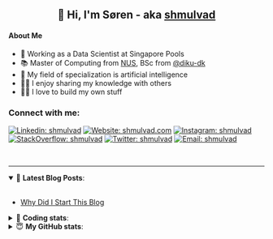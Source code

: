 <h2 align="center">
	👋 Hi, I'm Søren - aka <a href="https://shmulvad.com">shmulvad</a>
</h2>

#### About Me
- 🤖 Working as a Data Scientist at Singapore Pools
- 📚 Master of Computing from [NUS], BSc from [@diku-dk]
- 🧠 My field of specialization is artificial intelligence
- 👨‍🏫 I enjoy sharing my knowledge with others
- 👨‍💻 I love to build my own stuff

### Connect with me:

[![Linkedin: shmulvad](https://img.shields.io/badge/shmulvad-blue?style=flat&logo=Linkedin&logoColor=white)][linkedin]
[![Website: shmulvad.com](https://img.shields.io/badge/shmulvad.com-47CCCC?&style=flat&logo=Google-Chrome&logoColor=white)][website]
[![Instagram: shmulvad](https://img.shields.io/badge/-@shmulvad-purple?style=flat&logo=Instagram&logoColor=white)][instagram]
[![StackOverflow: shmulvad](https://img.shields.io/badge/shmulvad-FE7A16?style=flat&logo=stack-overflow&logoColor=white)][stackOverflow]
[![Twitter: shmulvad](https://img.shields.io/badge/@shmulvad-1ca0f1?style=flat&logo=twitter&logoColor=white)][twitter]
[![Email: shmulvad](https://img.shields.io/badge/shmulvad-D14836?style=flat&logo=gmail&logoColor=white)][mail]

<br />

---

<details open>
 <summary>📕 <b>Latest Blog Posts</b>: </summary>

<br>

<!-- BLOG-POST-LIST:START -->
- [Why Did I Start This Blog](https://shmulvad.com/blog/why-did-start-this-blog)
<!-- BLOG-POST-LIST:END -->

</details>

<!-- --- -->

<details>
 <summary>🤖 <b>Coding stats</b>: </summary>

<br>

NOTE: Doesn't track coding at work or work done in environments such as Jupyter Notebooks.

<!--START_SECTION:waka-->
![Code Time](http://img.shields.io/badge/Code%20Time-2%2C329%20hrs%2027%20mins-blue)

**I'm a Night 🦉** 

```text
🌞 Morning                433 commits         ██░░░░░░░░░░░░░░░░░░░░░░░   09.30 % 
🌆 Daytime                1211 commits        ██████░░░░░░░░░░░░░░░░░░░   26.00 % 
🌃 Evening                1907 commits        ██████████░░░░░░░░░░░░░░░   40.95 % 
🌙 Night                  1106 commits        ██████░░░░░░░░░░░░░░░░░░░   23.75 % 
```


📊 **This Week I Spent My Time On** 

```text
💬 Programming Languages: 
Python                   8 hrs 22 mins       ████████████████░░░░░░░░░   63.22 % 
Other                    2 hrs 22 mins       ████░░░░░░░░░░░░░░░░░░░░░   17.91 % 
HTML                     1 hr 33 mins        ███░░░░░░░░░░░░░░░░░░░░░░   11.73 % 
Gettext Catalog          29 mins             █░░░░░░░░░░░░░░░░░░░░░░░░   03.72 % 
Markdown                 12 mins             ░░░░░░░░░░░░░░░░░░░░░░░░░   01.51 % 

🔥 Editors: 
VS Code                  10 hrs 54 mins      █████████████████████░░░░   82.34 % 
Sublime Text             1 hr 32 mins        ███░░░░░░░░░░░░░░░░░░░░░░   11.65 % 
Zsh                      47 mins             ██░░░░░░░░░░░░░░░░░░░░░░░   06.00 % 

🐱‍💻 Projects: 
overvaagning-admin       9 hrs 11 mins       █████████████████░░░░░░░░   69.44 % 
Unknown Project          1 hr 32 mins        ███░░░░░░░░░░░░░░░░░░░░░░   11.65 % 
hit-locator              1 hr 30 mins        ███░░░░░░░░░░░░░░░░░░░░░░   11.37 % 
km24-core                38 mins             █░░░░░░░░░░░░░░░░░░░░░░░░   04.83 % 
fast_tsp                 18 mins             █░░░░░░░░░░░░░░░░░░░░░░░░   02.29 % 
```


 Last Updated on 03/02/2024 18:40:17 UTC
<!--END_SECTION:waka-->

</details>

<!-- --- -->

<details>
 <summary>😇 <b>My GitHub stats</b>: </summary>

<br>

<img align="left" alt="shmulvad's Github Stats" src="https://github-readme-stats.vercel.app/api?username=shmulvad&show_icons=true&hide_border=true" />

</details>



[website]: https://shmulvad.com
[twitter]: https://twitter.com/shmulvad
[linkedin]: https://linkedin.com/in/shmulvad
[instagram]: https://instagram.com/shmulvad
[stackOverflow]: https://stackoverflow.com/users/9248793/shmulvad
[mail]: mailto:shmulvad@gmail.com
[@diku-dk]: https://github.com/diku-dk
[github]: https://github.com/shmulvad
[NUS]: https://www.nus.edu.sg